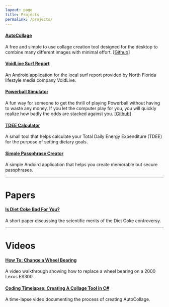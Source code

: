 ```yaml
---
layout: page
title: Projects
permalink: /projects/
---
```

#### [AutoCollage](http://relabit.com/autocollage)      
A free and simple to use collage creation tool designed for the desktop to combine many different images with minimal effort. [[Github](https://www.github.com/bnewell/autocollage)]

#### [VoidLive Surf Report](https://play.google.com/store/apps/details?id=projects.sjp&hl=en)     
An Android application for the local surf report provided by North Florida lifestyle media company VoidLive.    

#### [Powerball Simulator](http://relabit.com/powerball)   
A fun way for someone to get the thrill of playing Powerball without having to waste any money. If you let the computer play for you, you will quickly realize how badly the odds are stacked against you. [[Github](https://www.github.com/bnewell/powerball)]

#### [TDEE Calculator](http://relabit.com/tdee) 
A small tool that helps calculate your Total Daily Energy Expenditure (TDEE) for the purpose of setting dietary goals.  

#### [Simple Passphrase Creator](https://play.google.com/store/apps/details?id=com.relabit.spc&hl=en)     
A simple Andoird application that helps you create memorable but secure passphrases.  

--- 

# Papers

#### [Is Diet Coke Bad For You?](http://relabit.com/diet-coke.html)  
A short paper discussing the scientific merits of the Diet Coke controversy.  


---

# Videos 

#### [How To: Change a Wheel Bearing](https://www.youtube.com/watch?v=LBmKBWbB8AM)  
A video walkthrough showing how to replace a wheel bearing on a 2000 Lexus ES300. 


#### [Coding Timelapse: Creating A Collage Tool in C#](https://www.youtube.com/watch?v=voeKAqxHX-0)   
A time-lapse video documenting the process of creating AutoCollage.  


